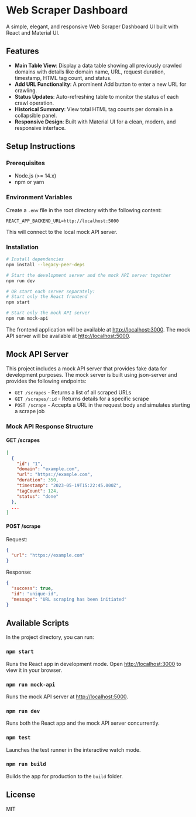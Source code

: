 # Web Scraper Dashboard

A simple, elegant, and responsive Web Scraper Dashboard UI built with React and Material UI.

## Features

- **Main Table View**: Display a data table showing all previously crawled domains with details like domain name, URL, request duration, timestamp, HTML tag count, and status.
- **Add URL Functionality**: A prominent Add button to enter a new URL for crawling.
- **Status Updates**: Auto-refreshing table to monitor the status of each crawl operation.
- **Historical Summary**: View total HTML tag counts per domain in a collapsible panel.
- **Responsive Design**: Built with Material UI for a clean, modern, and responsive interface.

## Setup Instructions

### Prerequisites

- Node.js (>= 14.x)
- npm or yarn

### Environment Variables

Create a `.env` file in the root directory with the following content:

```
REACT_APP_BACKEND_URL=http://localhost:5000
```

This will connect to the local mock API server.

### Installation

```bash
# Install dependencies
npm install --legacy-peer-deps

# Start the development server and the mock API server together
npm run dev

# OR start each server separately:
# Start only the React frontend
npm start

# Start only the mock API server
npm run mock-api
```

The frontend application will be available at [http://localhost:3000](http://localhost:3000).
The mock API server will be available at [http://localhost:5000](http://localhost:5000).

## Mock API Server

This project includes a mock API server that provides fake data for development purposes. The mock server is built using json-server and provides the following endpoints:

- `GET /scrapes` - Returns a list of all scraped URLs
- `GET /scrapes/:id` - Returns details for a specific scrape
- `POST /scrape` - Accepts a URL in the request body and simulates starting a scrape job

### Mock API Response Structure

#### GET /scrapes

```json
[
  {
    "id": "1",
    "domain": "example.com",
    "url": "https://example.com",
    "duration": 350,
    "timestamp": "2023-05-19T15:22:45.000Z",
    "tagCount": 124,
    "status": "done"
  },
  ...
]
```

#### POST /scrape

Request:
```json
{
  "url": "https://example.com"
}
```

Response:
```json
{
  "success": true,
  "id": "unique-id",
  "message": "URL scraping has been initiated"
}
```

## Available Scripts

In the project directory, you can run:

### `npm start`

Runs the React app in development mode. Open [http://localhost:3000](http://localhost:3000) to view it in your browser.

### `npm run mock-api`

Runs the mock API server at [http://localhost:5000](http://localhost:5000).

### `npm run dev`

Runs both the React app and the mock API server concurrently.

### `npm test`

Launches the test runner in the interactive watch mode.

### `npm run build`

Builds the app for production to the `build` folder.

## License

MIT